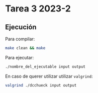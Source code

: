 # Tarea 3 2023-2

## Ejecución

Para compilar:

```bash
make clean && make
```

Para ejecutar:

```bash
./nombre_del_ejecutable input output
```

En caso de querer utilizar utilizar ```valgrind```:

```bash
valgrind ./dcchueck input output
```